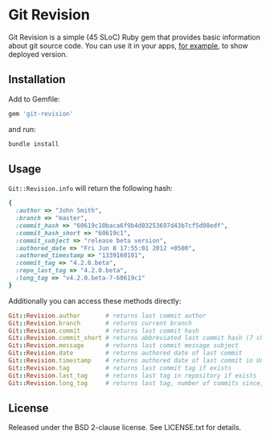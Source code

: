 # Git Revision

Git Revision is a simple (45 SLoC) Ruby gem that provides basic information about git source code.
You can use it in your apps, [for example](http://stackoverflow.com/q/8500644/159721), to show deployed version.

## Installation

Add to Gemfile:

```ruby
gem 'git-revision'
```

and run:

```sh
bundle install
```

## Usage

`Git::Revision.info` will return the following hash:

```ruby
{
  :author => "John Smith",
  :branch => "master",
  :commit_hash => "60619c10baca6f9b4d03253697d43b7cf5d08edf",
  :commit_hash_short => "60619c1",
  :commit_subject => "release beta version",
  :authored_date => "Fri Jun 8 17:55:01 2012 +0500",
  :authored_timestamp => "1339160101",
  :commit_tag => "4.2.0.beta",
  :repo_last_tag => "4.2.0.beta",
  :long_tag => "v4.2.0.beta-7-60619c1"
}
```

Additionally you can access these methods directly:

```ruby
Git::Revision.author       # returns last commit author
Git::Revision.branch       # returns current branch
Git::Revision.commit       # returns last commit hash
Git::Revision.commit_short # returns abbreviated last commit hash (7 characters)
Git::Revision.message      # returns last commit message subject
Git::Revision.date         # returns authored date of last commit
Git::Revision.timestamp    # returns authored date of last commit in Unix time
Git::Revision.tag          # returns last commit tag if exists
Git::Revision.last_tag     # returns last tag in repository if exists
Git::Revision.long_tag     # returns last tag, number of commits since, and short commit hash
```

## License

Released under the BSD 2-clause license. See LICENSE.txt for details.
